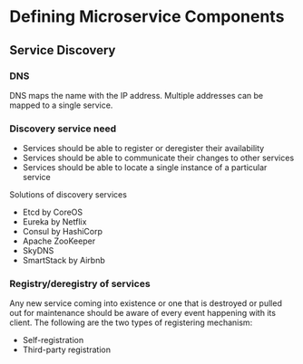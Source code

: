 # Defining Microservice Components

## Service Discovery

### DNS

DNS maps the name with the IP address. Multiple addresses can be mapped to a single service.

### Discovery service need
* Services should be able to register or deregister their availability
* Services should be able to communicate their changes to other services
* Services should be able to locate a single instance of a particular service

Solutions of discovery services

* Etcd by CoreOS
* Eureka by Netflix
* Consul by HashiCorp
* Apache ZooKeeper
* SkyDNS
* SmartStack by Airbnb

### Registry/deregistry of services

Any new service coming into existence or one that is destroyed or pulled out for maintenance should be aware of every event happening with its client. The following are the two types of registering mechanism:

* Self-registration
* Third-party registration
